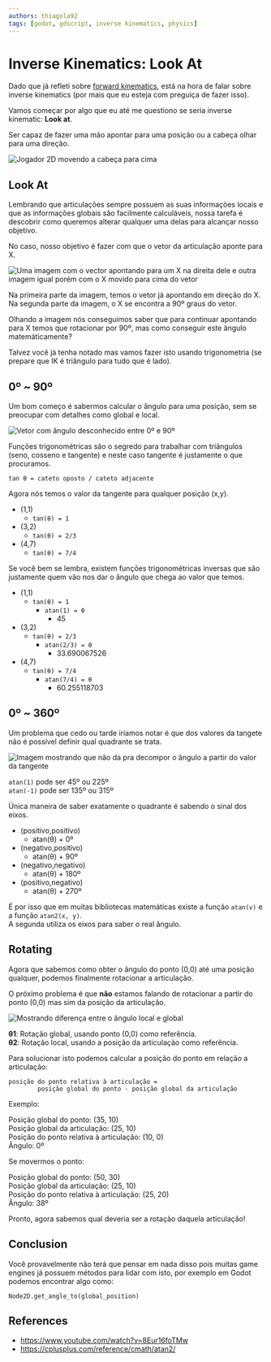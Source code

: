 ```yaml
---
authors: thiagola92
tags: [godot, gdscript, inverse kinematics, physics]
---
```


# Inverse Kinematics: Look At

Dado que já refleti sobre [forward kinematics](../2023-12-18-fk/index.md), está na hora de falar sobre inverse kinematics (por mais que eu esteja com preguiça de fazer isso).  

Vamos começar por algo que eu até me questiono se seria inverse kinematic: **Look at**.  

Ser capaz de fazer uma mão apontar para uma posição ou a cabeça olhar para uma direção.  

![Jogador 2D movendo a cabeça para cima](./player_looking_animated.svg)  

## Look At

Lembrando que articulações sempre possuem as suas informações locais e que as informações globais são facilmente calculáveis, nossa tarefa é descobrir como queremos alterar qualquer uma delas para alcançar nosso objetivo.  

No caso, nosso objetivo é fazer com que o vetor da articulação aponte para X.  

![Uma imagem com o vector apontando para um X na direita dele e outra imagem igual porém com o X movido para cima do vetor](./simple_example.svg)  

Na primeira parte da imagem, temos o vetor já apontando em direção do X.  
Na segunda parte da imagem, o X se encontra a 90º graus do vetor.  

Olhando a imagem nós conseguimos saber que para continuar apontando para X temos que rotacionar por 90º, mas como conseguir este ângulo matemáticamente?  

Talvez você já tenha notado mas vamos fazer isto usando trigonometria (se prepare que IK é triângulo para tudo que é lado).  

## 0º ~ 90º

Um bom começo é sabermos calcular o ângulo para uma posição, sem se preocupar com detalhes como global e local.  

![Vetor com ângulo desconhecido entre 0º e 90º](./angle.svg)  

Funções trigonométricas são o segredo para trabalhar com triângulos (seno, cosseno e tangente) e neste caso tangente é justamente o que procuramos.  

```
tan θ = cateto oposto / cateto adjacente
```

Agora nós temos o valor da tangente para qualquer posição (x,y).  

* (1,1)
    * `tan(θ) = 1`
* (3,2)
    * `tan(θ) = 2/3`
* (4,7)
    * `tan(θ) = 7/4`

Se você bem se lembra, existem funções trigonométricas inversas que são justamente quem vão nos dar o ângulo que chega ao valor que temos.  

* (1,1)
    * `tan(θ) = 1`
        * `atan(1) = θ`
            * 45
* (3,2)
    * `tan(θ) = 2/3`
        * `atan(2/3) = θ`
            * 33.690067526
* (4,7)
    * `tan(θ) = 7/4`
        * `atan(7/4) = θ`
            * 60.255118703


## 0º ~ 360º

Um problema que cedo ou tarde iriamos notar é que dos valores da tangete não é possível definir qual quadrante se trata.  

![Imagem mostrando que não da pra decompor o ângulo a partir do valor da tangente](./angles.svg)  

`atan(1)` pode ser 45º ou 225º  
`atan(-1)` pode ser 135º ou 315º  

Única maneira de saber exatamente o quadrante é sabendo o sinal dos eixos.  

* (positivo,positivo)
    * atan(θ) + 0º
* (negativo,positivo)
    * atan(θ) + 90º
* (negativo,negativo)
    * atan(θ) + 180º
* (positivo,negativo)
    * atan(θ) + 270º

É por isso que em muitas bibliotecas matemáticas existe a função `atan(v)` e a função `atan2(x, y)`.  
A segunda utiliza os eixos para saber o real ângulo.  

## Rotating

Agora que sabemos como obter o ângulo do ponto (0,0) até uma posição qualquer, podemos finalmente rotacionar a articulação.  

O próximo problema é que **não** estamos falando de rotacionar a partir do ponto (0,0) mas sim da posição da articulação.  

![Mostrando diferença entre o ângulo local e global](./rotation.svg)  

**θ1**: Rotação global, usando ponto (0,0) como referência.  
**θ2**: Rotação local, usando a posição da articulação como referência.  

Para solucionar isto podemos calcular a posição do ponto em relação a articulação:  

```
posição do ponto relativa à articulação =
        posição global do ponto - posição global da articulação
```  

Exemplo:

Posição global do ponto: (35, 10)  
Posição global da articulação: (25, 10)  
Posição do ponto relativa à articulação: (10, 0)  
Ângulo: 0º  

Se movermos o ponto:  

Posição global do ponto: (50, 30)  
Posição global da articulação: (25, 10)  
Posição do ponto relativa à articulação: (25, 20)  
Ângulo: 38º  

Pronto, agora sabemos qual deveria ser a rotação daquela articulação!  

## Conclusion

Você provavelmente não terá que pensar em nada disso pois muitas game engines já possuem métodos para lidar com isto, por exemplo em Godot podemos encontrar algo como:  

`Node2D.get_angle_to(global_position)`  

## References
- https://www.youtube.com/watch?v=8Eur16foTMw  
- https://cplusplus.com/reference/cmath/atan2/  